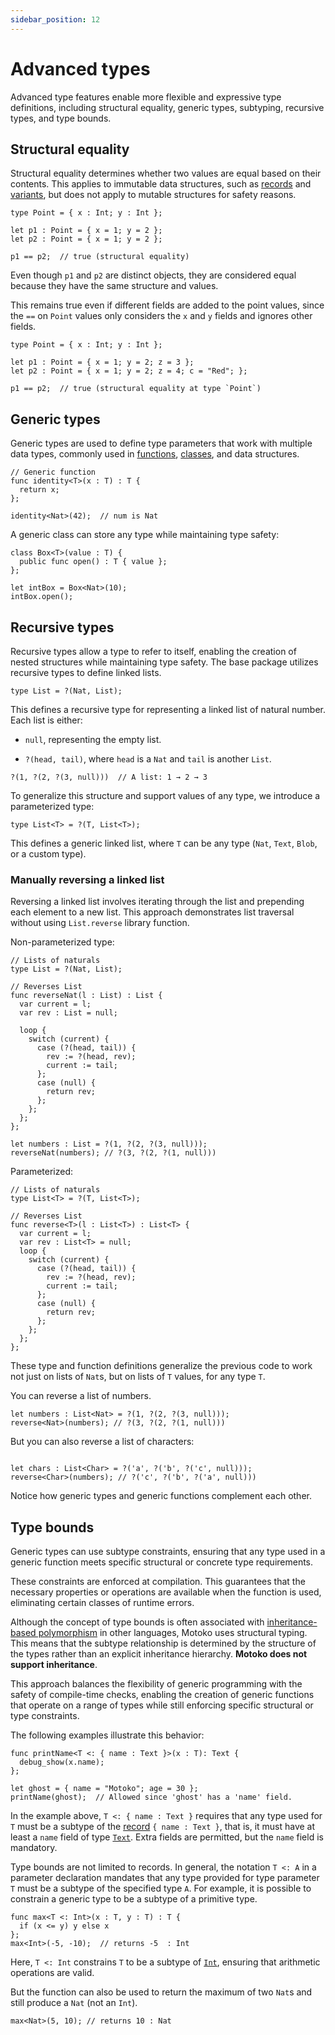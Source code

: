 ```yaml
---
sidebar_position: 12
---
```


# Advanced types

Advanced type features enable more flexible and expressive type definitions, including structural equality, generic types, subtyping, recursive types, and type bounds.

## Structural equality

Structural equality determines whether two values are equal based on their contents. This applies to immutable data structures, such as [records](https://internetcomputer.org/docs/motoko/fundamentals/types/records) and [variants](https://internetcomputer.org/docs/motoko/fundamentals/types/variants), but does not apply to mutable structures for safety reasons.

```motoko
type Point = { x : Int; y : Int };

let p1 : Point = { x = 1; y = 2 };
let p2 : Point = { x = 1; y = 2 };

p1 == p2;  // true (structural equality)
```

Even though `p1` and `p2` are distinct objects, they are considered equal because they have the same structure and values.

This remains true even if different fields are added to the point values, since the `==` on `Point`  values only considers the `x` and `y` fields and ignores other fields.

```motoko
type Point = { x : Int; y : Int };

let p1 : Point = { x = 1; y = 2; z = 3 };
let p2 : Point = { x = 1; y = 2; z = 4; c = "Red"; };

p1 == p2;  // true (structural equality at type `Point`)
```

## Generic types

Generic types are used to define type parameters that work with multiple data types, commonly used in [functions](https://internetcomputer.org/docs/motoko/fundamentals/types/functions), [classes](https://internetcomputer.org/docs/motoko/fundamentals/types/objects-classes), and data structures.

```motoko
// Generic function
func identity<T>(x : T) : T {
  return x;
};

identity<Nat>(42);  // num is Nat
```

A generic class can store any type while maintaining type safety:

```motoko
class Box<T>(value : T) {
  public func open() : T { value };
};

let intBox = Box<Nat>(10);
intBox.open();
```

## Recursive types

Recursive types allow a type to refer to itself, enabling the creation of nested structures while maintaining type safety. The base package utilizes recursive types to define linked lists.

```motoko no-repl
type List = ?(Nat, List);
```

This defines a recursive type for representing a linked list of natural number. Each list is either:

- `null`, representing the empty list.

- `?(head, tail)`, where `head` is a `Nat` and `tail` is another `List`.

```motoko
?(1, ?(2, ?(3, null)))  // A list: 1 → 2 → 3
```

To generalize this structure and support values of any type, we introduce a parameterized type:

```motoko no-repl
type List<T> = ?(T, List<T>);
```

This defines a generic linked list, where `T` can be any type (`Nat`, `Text`, `Blob`, or a custom type).

### Manually reversing a linked list

Reversing a linked list involves iterating through the list and prepending each element to a new list. This approach demonstrates list traversal without using `List.reverse` library function.

Non-parameterized type:

```motoko name=List
// Lists of naturals
type List = ?(Nat, List);

// Reverses List
func reverseNat(l : List) : List {
  var current = l;
  var rev : List = null;

  loop {
    switch (current) {
      case (?(head, tail)) {
        rev := ?(head, rev);
        current := tail;
      };
      case (null) {
        return rev;
      };
    };
  };
};
```

```motoko _include=List no-repl
let numbers : List = ?(1, ?(2, ?(3, null)));
reverseNat(numbers); // ?(3, ?(2, ?(1, null)))
```

Parameterized:

```motoko name=GenList
// Lists of naturals
type List<T> = ?(T, List<T>);

// Reverses List
func reverse<T>(l : List<T>) : List<T> {
  var current = l;
  var rev : List<T> = null;
  loop {
    switch (current) {
      case (?(head, tail)) {
        rev := ?(head, rev);
        current := tail;
      };
      case (null) {
        return rev;
      };
    };
  };
};
```

These type and function definitions generalize the previous code to work not just on lists of `Nat`s, but on lists of `T` values, for any type `T`.

You can reverse a list of numbers.

``` motoko _include=GenList no-repl
let numbers : List<Nat> = ?(1, ?(2, ?(3, null)));
reverse<Nat>(numbers); // ?(3, ?(2, ?(1, null)))
```
But you can also reverse a list of characters:

```motoko _include=GenList no-repl

let chars : List<Char> = ?('a', ?('b', ?('c', null)));
reverse<Char>(numbers); // ?('c', ?('b', ?('a', null)))
```

Notice how generic types and generic functions complement each other.

## Type bounds

Generic types can use subtype constraints, ensuring that any type used in a generic function meets specific structural or concrete type requirements.

These constraints are enforced at compilation. This guarantees that the necessary properties or operations are available when the function is used, eliminating certain classes of runtime errors.

Although the concept of type bounds is often associated with [inheritance-based polymorphism](https://www.codecademy.com/learn/learn-java/modules/learn-java-inheritance-and-polymorphism/cheatsheet) in other languages, Motoko uses structural typing. This means that the subtype relationship is determined by the structure of the types rather than an explicit inheritance hierarchy. **Motoko does not support inheritance**.

This approach balances the flexibility of generic programming with the safety of compile-time checks, enabling the creation of generic functions that operate on a range of types while still enforcing specific structural or type constraints.

<!-- TODO better example that requires bounds (this one doesn't) -->
The following examples illustrate this behavior:

```motoko
func printName<T <: { name : Text }>(x : T): Text {
  debug_show(x.name);
};

let ghost = { name = "Motoko"; age = 30 };
printName(ghost);  // Allowed since 'ghost' has a 'name' field.
```

In the example above, `T <: { name : Text }` requires that any type used for `T` must be a subtype of the [record](https://internetcomputer.org/docs/motoko/fundamentals/types/records) `{ name : Text }`, that is, it must have at least a `name` field of type [`Text`](https://internetcomputer.org/docs/motoko/base/Text). Extra fields are permitted, but the `name` field is mandatory.

Type bounds are not limited to records.
In general, the notation `T <: A` in a parameter declaration mandates that any type provided for type parameter `T` must be a subtype of the specified type `A`.
For example, it is possible to constrain a generic type to be a subtype of a primitive type.

```motoko name=max
func max<T <: Int>(x : T, y : T) : T {
  if (x <= y) y else x
};
max<Int>(-5, -10);  // returns -5  : Int
```

Here, `T <: Int` constrains `T` to be a subtype of [`Int`](https://internetcomputer.org/docs/motoko/base/Int), ensuring that arithmetic operations are valid.

But the function can also be used to return the maximum of two `Nat`s and still produce a `Nat` (not an `Int`).

```motoko _include=max no-repl
max<Nat>(5, 10); // returns 10 : Nat
```

